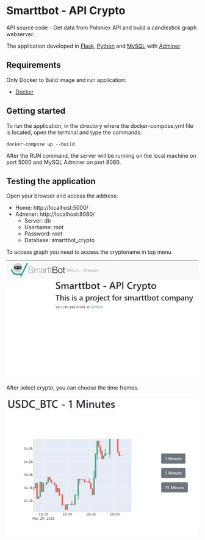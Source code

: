 # Smarttbot - API Crypto
API source code - Get data from Poloniex API and build a candlestick graph webserver. 

The application developed in [Flask](https://flask.palletsprojects.com/en/1.1.x/), [Python](https://docs.python.org/3/) and [MySQL](https://www.mysql.com/) with [Adminer](https://www.adminer.org/)

## Requirements

Only Docker to Build image and run application:

- [Docker](https://docs.docker.com/docker-for-windows/install/)


## Getting started

To run the application, in the directory where the docker-compose.yml file is located, open the terminal and type the commands:

```
docker-compose up --build
```


After the RUN command, the server will be running on the local machine on port 5000 and MySQL Adminer on port 8080.



## Testing the application
Open your browser and access the address:

- Home: http://localhost:5000/
- Adminer: http://localhost:8080/
    - Server: db
    - Username: root
    - Password: root
    - Database: smarttbot_crypto

To access graph you need to access the cryptoname in top menu


![Home](https://github.com/osllmatheus/smarttbot-crypto/blob/main/images/home.jpeg)


After select crypto, you can choose the time frames.

![Graph](https://github.com/osllmatheus/smarttbot-crypto/blob/main/images/graph.jpeg)
